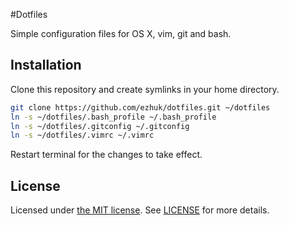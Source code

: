 #Dotfiles

Simple configuration files for OS X, vim, git and bash.

## Installation

Clone this repository and create symlinks in your home directory.

```bash
git clone https://github.com/ezhuk/dotfiles.git ~/dotfiles
ln -s ~/dotfiles/.bash_profile ~/.bash_profile
ln -s ~/dotfiles/.gitconfig ~/.gitconfig
ln -s ~/dotfiles/.vimrc ~/.vimrc
```

Restart terminal for the changes to take effect.

## License

Licensed under [the MIT license](http://opensource.org/licenses/mit-license.php). See [LICENSE](LICENSE) for more details.
